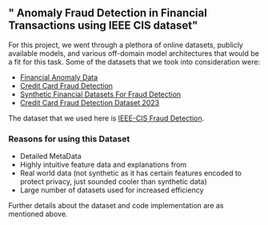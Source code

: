 ##  **" Anomaly Fraud Detection in Financial Transactions using IEEE CIS dataset"**
For this project, we went through a plethora of online datasets, publicly available models, and various off-domain model architectures that would be a fit for this task.
Some of the datasets that we took into consideration were:
  * [Financial Anomaly Data](https://www.kaggle.com/datasets/devondev/financial-anomaly-data)
  * [Credit Card Fraud Detection](https://www.kaggle.com/datasets/mlg-ulb/creditcardfraud)
  * [Synthetic Financial Datasets For Fraud Detection](https://www.kaggle.com/datasets/ealaxi/paysim1)
  * [Credit Card Fraud Detection Dataset 2023](https://www.kaggle.com/datasets/nelgiriyewithana/credit-card-fraud-detection-dataset-2023)

The dataset that we used here is [IEEE-CIS Fraud Detection](https://www.kaggle.com/competitions/ieee-fraud-detection/data).

### Reasons for using this Dataset
  * Detailed MetaData
  * Highly intuitive feature data and explanations from
  * Real world data (not synthetic as it has certain features encoded to protect privacy, just sounded cooler than synthetic data)
  * Large number of datasets used for increased efficiency
    
Further details about the dataset and code implementation are as mentioned above.
